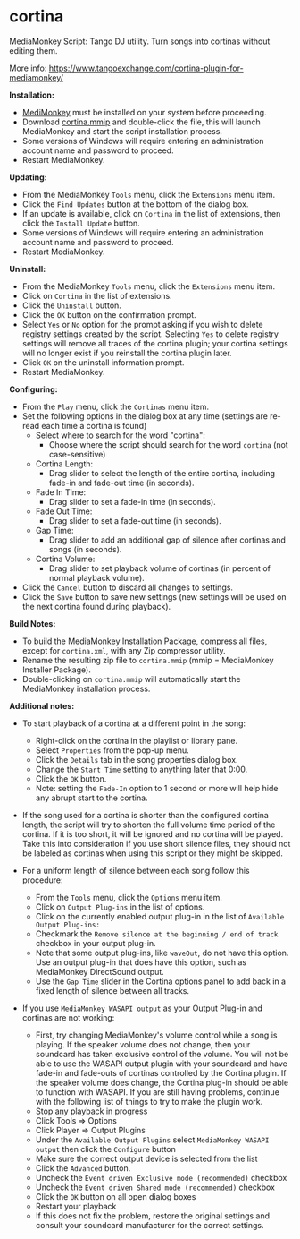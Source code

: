 cortina
=======

MediaMonkey Script: Tango DJ utility. Turn songs into cortinas without editing them.

More info: <https://www.tangoexchange.com/cortina-plugin-for-mediamonkey/>

**Installation:**

* [MediMonkey](https://www.mediamonkey.com/) must be installed on your system before proceeding.
* Download [cortina.mmip](https://github.com/wpkc/cortina/blob/master/cortina.mmip) and double-click the file, this will launch MediaMonkey and start the script installation process.
* Some versions of Windows will require entering an administration account name and password to proceed.
* Restart MediaMonkey.

**Updating:**

* From the MediaMonkey `Tools` menu, click the `Extensions` menu item.
* Click the `Find Updates` button at the bottom of the dialog box.
* If an update is available, click on `Cortina` in the list of extensions, then click the `Install Update` button.
* Some versions of Windows will require entering an administration account name and password to proceed.
* Restart MediaMonkey.

**Uninstall:**

* From the MediaMonkey `Tools` menu, click the `Extensions` menu item.
* Click on `Cortina` in the list of extensions.
* Click the `Uninstall` button.
* Click the `OK` button on the confirmation prompt.
* Select `Yes` or `No` option for the prompt asking if you wish to delete registry settings created by the script. Selecting `Yes` to delete registry settings will remove all traces of the cortina plugin; your cortina settings will no longer exist if you reinstall the cortina plugin later.
* Click `OK` on the uninstall information prompt.
* Restart MediaMonkey.

**Configuring:**

* From the `Play` menu, click the `Cortinas` menu item.
* Set the following options in the dialog box at any time (settings are re-read each time a cortina is found)
  * Select where to search for the word "cortina":
    - Choose where the script should search for the word `cortina` (not case-sensitive)
  * Cortina Length:
    - Drag slider to select the length of the entire cortina, including fade-in and fade-out time  (in seconds).
  * Fade In Time:
    - Drag slider to set a fade-in time (in seconds).
  * Fade Out Time:
    - Drag slider to set a fade-out time (in seconds).
  * Gap Time:
    - Drag slider to add an additional gap of silence after cortinas and songs (in seconds).
  * Cortina Volume:
    - Drag slider to set playback volume of cortinas (in percent of normal playback volume).
* Click the `Cancel` button to discard all changes to settings.
* Click the `Save` button to save new settings (new settings will be used on the next cortina found during playback).

**Build Notes:**

* To build the MediaMonkey Installation Package, compress all files, except for `cortina.xml`, with any Zip compressor utility. 
* Rename the resulting zip file to `cortina.mmip` (mmip = MediaMonkey Installer Package).
* Double-clicking on `cortina.mmip` will automatically start the MediaMonkey installation process.

**Additional notes:**

* To start playback of a cortina at a different point in the song:
    * Right-click on the cortina in the playlist or library pane.
    * Select `Properties` from the pop-up menu.
    * Click the `Details` tab in the song properties dialog box.
    * Change the `Start Time` setting to anything later that 0:00.
    * Click the `OK` button.
    * Note: setting the `Fade-In` option to 1 second or more will help hide any abrupt start to the cortina.
    
* If the song used for a cortina is shorter than the configured cortina length, the script will try to shorten the 
  full volume time period of the cortina.  If it is too short, it will be ignored and no cortina will be played.
  Take this into consideration if you use short silence files, they should not be labeled as cortinas when using this
  script or they might be skipped.

* For a uniform length of silence between each song follow this procedure:
  * From the `Tools` menu, click the `Options` menu item.
  * Click on `Output Plug-ins` in the list of options.
  * Click on the currently enabled output plug-in in the list of `Available Output Plug-ins:`
  * Checkmark the `Remove silence at the beginning / end of track` checkbox in your output plug-in.
  * Note that some output plug-ins, like `waveOut`, do not have this option. Use an output plug-in that does have this option, such as MediaMonkey DirectSound output.
  * Use the `Gap Time` slider in the Cortina options panel to add back in a fixed length of silence between all tracks.

* If you use `MediaMonkey WASAPI output` as your Output Plug-in and cortinas are not working:
    * First, try changing MediaMonkey's volume control while a song is playing. If the speaker volume does not change, then your soundcard has taken exclusive control of the volume. You will not be able to use the WASAPI output plugin with your soundcard and have fade-in and fade-outs of cortinas controlled by the Cortina plugin.  If the speaker volume does change, the Cortina plug-in should be able to function with WASAPI. If you are still having problems, continue with the following list of things to try to make the plugin work.
    * Stop any playback in progress
    * Click Tools => Options
    * Click Player => Output Plugins
    * Under the `Available Output Plugins` select `MediaMonkey WASAPI output` then click the `Configure` button
    * Make sure the correct output device is selected from the list
    * Click the `Advanced` button.
    * Uncheck the `Event driven Exclusive mode (recommended)` checkbox
    * Uncheck the `Event driven Shared mode (recommended)` checkbox
    * Click the `OK` button on all open dialog boxes
    * Restart your playback
    * If this does not fix the problem, restore the original settings and consult your soundcard manufacturer for the correct settings.

